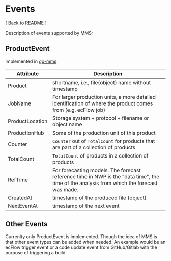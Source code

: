 # Events

[ [Back to README](README.md) ]

Description of events supported by MMS:

## ProductEvent

Implemented in [go-mms](https://github.com/metno/go-mms/blob/79a925c16b28d944c2a1ade24a3532de034e6b89/pkg/mms/events.go#L37)

| Attribute  | Description  |
| --- | --- |
| Product  | shortname, i.e., file(object) name without timestamp  |
| JobName | For larger production units, a more detailed identification of where the product comes from (e.g. ecFlow job) |
| ProductLocation | Storage system + protocol + filename or object name |
| ProductionHub | Some of the production unit of this product |
| Counter | `Counter` out of `TotalCount` for products that are part of a collection of products |
| TotalCount | `TotalCount` of products in a collection of products |
| RefTime | For forecasting models. The forecast reference time in NWP is the "data time", the time of the analysis from which the forecast was made. |
| CreatedAt |  timestamp of the produced file (object) |
| NextEventAt | timestamp of the next event |

## Other Events

Currenlty only ProductEvent is implemented. Though the idea of MMS is that other event types can be added when needed. An example would be an ecFlow trigger event or a code update event from GitHub/Gitlab with the purpose of triggering a build.